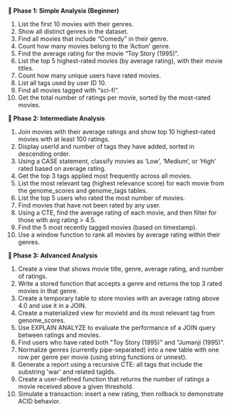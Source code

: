**📘 Phase 1: Simple Analysis (Beginner)**

1. List the first 10 movies with their genres.
2. Show all distinct genres in the dataset.
3. Find all movies that include “Comedy” in their genre.
4. Count how many movies belong to the ‘Action’ genre.
5. Find the average rating for the movie “Toy Story (1995)”.
6. List the top 5 highest-rated movies (by average rating), with their movie titles.
7. Count how many unique users have rated movies.
8. List all tags used by user ID 10.
9. Find all movies tagged with “sci-fi”.
10. Get the total number of ratings per movie, sorted by the most-rated movies.



**📗 Phase 2: Intermediate Analysis**

1. Join movies with their average ratings and show top 10 highest-rated movies with at least 100 ratings.
2. Display userId and number of tags they have added, sorted in descending order.
3. Using a CASE statement, classify movies as ‘Low’, ‘Medium’, or ‘High’ rated based on average rating.
4. Get the top 3 tags applied most frequently across all movies.
5. List the most relevant tag (highest relevance score) for each movie from the genome\_scores and genome\_tags tables.
6. List the top 5 users who rated the most number of movies.
7. Find movies that have not been rated by any user.
8. Using a CTE, find the average rating of each movie, and then filter for those with avg rating > 4.5.
9. Find the 5 most recently tagged movies (based on timestamp).
10. Use a window function to rank all movies by average rating within their genres.



**📕 Phase 3: Advanced Analysis**

1. Create a view that shows movie title, genre, average rating, and number of ratings.
2. Write a stored function that accepts a genre and returns the top 3 rated movies in that genre.
3. Create a temporary table to store movies with an average rating above 4.0 and use it in a JOIN.
4. Create a materialized view for movieId and its most relevant tag from genome\_scores.
5. Use EXPLAIN ANALYZE to evaluate the performance of a JOIN query between ratings and movies.
6. Find users who have rated both "Toy Story (1995)" and "Jumanji (1995)".
7. Normalize genres (currently pipe-separated) into a new table with one row per genre per movie (using string functions or unnest).
8. Generate a report using a recursive CTE: all tags that include the substring 'war' and related tagIds.
9. Create a user-defined function that returns the number of ratings a movie received above a given threshold.
10. Simulate a transaction: insert a new rating, then rollback to demonstrate ACID behavior.
